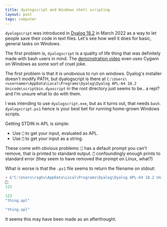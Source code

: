 ```yaml
---
title: dyalogscript and Windows shell scripting
layout: post
tags: computer
---
```


`dyalogscript` was introduced in [Dyalog 18.2](https://www.dyalog.com/dyalog/dyalog-versions/182.htm) in March 2022 as a way to let people save their code in text files. Let's see how well it does for basic, general tasks on Windows.

The first problem is, `dyalogscript` is a quality of life thing that was definitely made with bash users in mind. The [demonstration video](https://youtu.be/YSmvDUmOyeg?si=BJ6js3JxoYZibNP8) even uses Cygwin on Windows as some sort of cruel joke.

The first problem is that it is unobvious to run on windows. Dyalog's installer doesn't modify PATH, but dyalogscript is there at `C:\Users\<username>\AppData\Local\Programs\Dyalog\Dyalog APL-64 18.2 Unicode\scriptbin`. `dyascript` in the root directory just seems to be.. a repl? and I'm unsure what to do with them.

I was intending to use `dyalogscript.exe`, but as it turns out, that needs `bash`. `dyalogscript.ps1` hence is your best bet for running home-grown Windows scripts.

Getting STDIN in APL is simple:
- Use `⎕` to get your input, evaluated as APL.
- Use `⍞` to get your input as a string.

These come with obvious problems: `⎕` has a default prompt you can't remove, that is printed to standard output. `⍞` confoundingly enough prints to standard error (they seem to have removed the prompt on Linux, what?)

What is worse is that the `.ps1` file seems to return the filename on stdout:

```powershell
> &"C:\Users\raghu\AppData\Local\Programs\Dyalog\Dyalog APL-64 18.2 Unicode\scriptbin\dyalogscript.ps1" thing.apl
⎕:
123

123
"thing.apl"

"thing.apl"
```
 
It seems this may have been made as an afterthought.